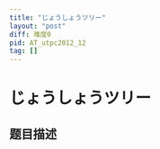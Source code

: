 ```yaml
---
title: "じょうしょうツリー"
layout: "post"
diff: 难度0
pid: AT_utpc2012_12
tag: []
---
```


# じょうしょうツリー

## 题目描述

[problemUrl]: https://atcoder.jp/contests/utpc2012/tasks/utpc2012_12



